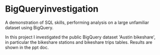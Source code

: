 # BigQueryinvestigation
A demonstration of SQL skills, performing analysis on a large unfamiliar dataset using BigQuery.

In this project I investigated the public BigQuery dataset 'Austin bikeshare', in particular the bikeshare stations and bikeshare trips tables.  Results are shown in the ppt doc.
